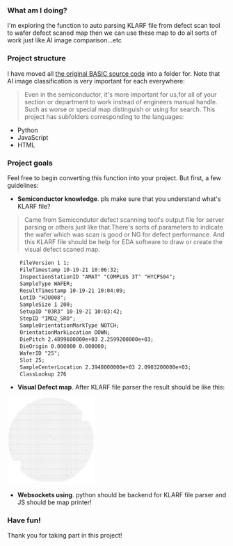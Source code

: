 ### What am I doing?

I'm exploring the function to auto parsing KLARF file from defect scan tool to wafer defect scaned map then we can use these map to do all sorts of work just like AI image comparison...etc

### Project structure

I have moved all [the original BASIC source code](https://github.com/jingyuan-su/defect-map-draw.git) into a folder for. Note that AI image classification is very important for each everywhere:

> Even in the semiconductor, it's more important for us,for all of your section or department to work instead of engineers manual handle. Such as worse or special map distinguish or using for search.
This project has subfolders corresponding to the languages:

- Python
- JavaScript
- HTML

### Project goals

Feel free to begin converting this function into your project. But first, a few guidelines:

- **Semiconductor knowledge**. pls make sure that you understand what's KLARF file?

> Came from Semicondutor defect scanning tool's output file for server parsing or others just like that.There's sorts of parameters to indicate the wafer which was scan is good or NG for defect performance.
And this KLARF file should be help for EDA software to draw or create the visual defect scaned map.

```
    FileVersion 1 1;
    FileTimestamp 10-19-21 10:06:32;
    InspectionStationID "AMAT" "COMPLUS 3T" "HYCPS04";
    SampleType WAFER;
    ResultTimestamp 10-19-21 10:04:09;
    LotID "HJU008";
    SampleSize 1 200;
    SetupID "03R3" 10-19-21 10:03:42;
    StepID "IMD2_SRO";
    SampleOrientationMarkType NOTCH;
    OrientationMarkLocation DOWN;
    DiePitch 2.4899600000e+03 2.2599200000e+03;
    DieOrigin 0.000000 0.000000;
    WaferID "25";
    Slot 25;
    SampleCenterLocation 2.3948000000e+03 2.0903200000e+03;
    ClassLookup 276
```
- **Visual Defect map**. After KLARF file parser the result should be like this:
<img src="result/HJU008-HYCPS04-03R3_IMD2_SRO-25.png" width=200 height=200/>

- **Websockets using**. python should be backend for KLARF file parser and JS should be map printer!

### Have fun!

Thank you for taking part in this project!
